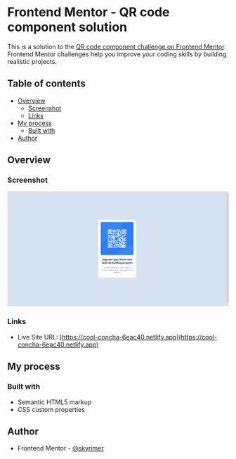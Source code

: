 # Frontend Mentor - QR code component solution

This is a solution to the [QR code component challenge on Frontend Mentor](https://www.frontendmentor.io/challenges/qr-code-component-iux_sIO_H). Frontend Mentor challenges help you improve your coding skills by building realistic projects. 

## Table of contents

- [Overview](#overview)
  - [Screenshot](#screenshot)
  - [Links](#links)
- [My process](#my-process)
  - [Built with](#built-with)
- [Author](#author)


## Overview

### Screenshot

![](./screenshot.jpg)


### Links

- Live Site URL: [https://cool-concha-6eac40.netlify.app](https://cool-concha-6eac40.netlify.app)

## My process

### Built with

- Semantic HTML5 markup
- CSS custom properties


## Author

- Frontend Mentor - [@skyrimer](https://www.frontendmentor.io/profile/skyrimer)